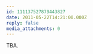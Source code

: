 ```yaml
---
id: 111137527879443827
date: 2011-05-22T14:21:00.000Z
reply: false
media_attachments: 0
---
```


TBA. ​​​​

